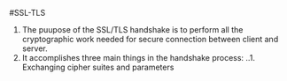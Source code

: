 #SSL-TLS

1. The puupose of the SSL/TLS handshake is to perform all the cryptographic work needed for secure connection between client
and server.
2. It accomplishes three main things in the handshake process:
 ..1. Exchanging cipher suites and parameters
